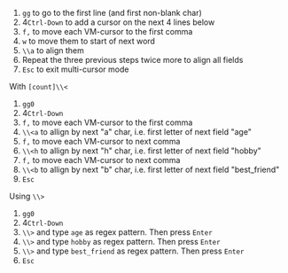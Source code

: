 1. `gg` to go to the first line (and first non-blank char)
2. 4`Ctrl-Down` to add a cursor on the next 4 lines below
3. `f,` to move each VM-cursor to the first comma
4. `w` to move them to start of next word
5. `\\a` to align them
6. Repeat the three previous steps twice more to align all fields
7. `Esc` to exit multi-cursor mode

With `[count]\\<`

1. `gg0`
2. 4`Ctrl-Down`
3. `f,` to move each VM-cursor to the first comma
4. `\\<a` to allign by next "a" char, i.e. first letter of next field "age" 
5. `f,` to move each VM-cursor to next comma
6. `\\<h` to allign by next "h" char, i.e. first letter of next field "hobby" 
7. `f,` to move each VM-cursor to next comma
8. `\\<b` to allign by next "b" char, i.e. first letter of next field "best_friend" 
9. `Esc`

Using `\\>`

1. `gg0`
2. 4`Ctrl-Down`
3. `\\>` and type `age` as regex pattern. Then press `Enter` 
4. `\\>` and type `hobby` as regex pattern. Then press `Enter` 
5. `\\>` and type `best_friend` as regex pattern. Then press `Enter` 
6. `Esc`
